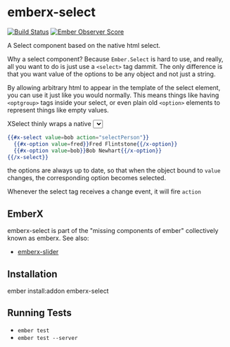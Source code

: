 # emberx-select

[![Build Status](https://travis-ci.org/thefrontside/emberx-select.svg)](https://travis-ci.org/thefrontside/emberx-select)
[![Ember Observer Score](http://emberobserver.com/badges/emberx-select.svg)](http://emberobserver.com/addons/emberx-select)

A Select component based on the native html select.

Why a select component? Because `Ember.Select` is hard to use, and
really, all you want to do is just use a `<select>` tag dammit. The
only difference is that you want value of the options to be any object
and not just a string.

By allowing arbitrary html to appear in the template of the select
element, you can use it just like you would normally. This means
things like having `<optgroup>` tags inside your select, or even plain
old `<option>` elements to represent things like empty values.

XSelect thinly wraps a native <select> element so that it can be object
and binding aware. It is used in conjuction with the `x-option`
component to construct select boxes. E.g.

```handlebars
{{#x-select value=bob action="selectPerson"}}
  {{#x-option value=fred}}Fred Flintstone{{/x-option}}
  {{#x-option value=bob}}Bob Newhart{{/x-option}}
{{/x-select}}
```
the options are always up to date, so that when the object bound to
`value` changes, the corresponding option becomes selected.

Whenever the select tag receives a change event, it will fire
`action`


## EmberX

emberx-select is part of the "missing components of ember" collectively
known as emberx. See also:

* [emberx-slider](https://github.com/thefrontside/emberx-slider)

## Installation

ember install:addon emberx-select

## Running Tests

* `ember test`
* `ember test --server`
